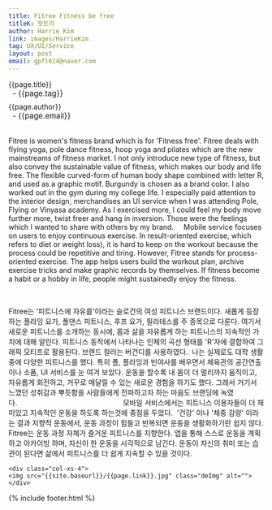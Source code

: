 ```yaml
---
title: Fitree Fitness be free
titleK: 핏트리
author: Harrie Kim
link: images/HarrieKim
tag: UX/UI/Service
layout: post
email: gpfl614@naver.com
---	
```


<div class="container">

<div class="deDep">
{{page.title}}<br>
<p style="font-size:15px; margin:0px; padding:0px 0px 0px 8px; margin:0px 0px 8px 0px;">- {{page.tag}}</p>
{{page.author}}<br>
<p style="font-size:15px; margin:0px; padding:0px 0px 0px 8px;">- {{page.email}}</p>
</div>

<br>

<div class="det lato">


Fitree is women's fitness brand which is for 'Fitness free'. Fitree deals with flying yoga, pole dance fitness, hoop yoga and pilates which are the new mainstreams of fitness market. I not only introduce new type of fitness, but also convey the sustainable value of fitness, which makes our body and life free. The flexible curved-form of human body shape combined with letter R, and used as a graphic motif. Burgundy is chosen as a brand color. 
I also worked out in the gym during my college life. I especially paid attention to the interior design, merchandises an UI service when I was attending Pole, Flying or Vinyasa academy. As I exercised more, I could feel my body move further more, twist freer and hang in inversion. Those were the feelings which I wanted to share with others by my brand.    
Mobile service focuses on users to enjoy continuous exercise. In result-oriented exercise, which refers to diet or weight loss), it is hard to keep on the workout because the process could be repetitive and tiring. However, Fitree stands for process-oriented exercise. The app helps users build the workout plan, archive exercise tricks and make graphic records by themselves. If fitness become a habit or a hobby in life, people might sustainedly enjoy the fitness.



</div>

<br>

<div class="noto">

Fitree는 '피트니스에 자유를'이라는 슬로건의 여성 피트니스 브랜드이다. 새롭게 등장하는 플라잉 요가, 폴댄스 피트니스, 후프 요가, 필라테스를 주 종목으로 다룬다. 여기서 새로운 피트니스를 소개하는 동시에, 몸과 삶을 자유롭게 하는 피트니스의 지속적인 가치에 대해 알린다. 피트니스 동작에서 나타나는 인체의 곡선 형태를 'R'자에 결합하여 그래픽 모티프로 활용된다. 브랜드 컬러는 버건디를 사용하였다.  
나는 실제로도 대학 생활 중에 다양한 피트니스를 했다. 특히 폴, 플라잉과 빈야사를 배우면서 체육관의 공간연출이나 소품, UI 서비스를 눈 여겨 보았다. 운동을 할수록 내 몸이 더 멀리까지 움직이고, 자유롭게 회전하고, 거꾸로 매달릴 수 있는 새로운 경험을 하기도 했다. 그래서 거기서 느꼈던 성취감과 뿌듯함을 사람들에게 전파하고자 하는 마음도 브랜딩에 녹였다.                                                     
모바일 서비스에서는 피트니스 이용자들이 더 재미있고 지속적인 운동을 하도록 하는것에 중점을 두었다.  '건강' 이나 '체중 감량' 이라는 결과 지향적 운동에서, 운동 과정이 힘들고 반복되면 운동을 생활화하기란 쉽지 않다. Fitree는 운동 과정 자체가 즐거운 피트니스를 지향한다. 앱을 통해 스스로 운동을 계획하고 아카이빙 하며, 자신이 한 운동을 시각적으로 남긴다. 운동이 자신의 취미 또는 습관이 된다면 삶에서 피트니스를 더 쉽게 지속할 수 있을 것이다.


</div>

<div class="row noto">
	
	<div class="col-xs-4">
	<img src="{{site.baseurl}}/{{page.link}}.jpg" class="deImg" alt=""></div>
	
</div>

	

</div> 

{% include footer.html %}